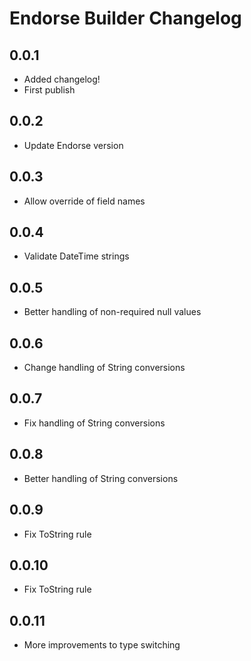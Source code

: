 # Endorse Builder Changelog

## 0.0.1
- Added changelog!
- First publish

## 0.0.2
- Update Endorse version

## 0.0.3
- Allow override of field names

## 0.0.4
- Validate DateTime strings

## 0.0.5
- Better handling of non-required null values

## 0.0.6
- Change handling of String conversions

## 0.0.7
- Fix handling of String conversions

## 0.0.8
- Better handling of String conversions

## 0.0.9
- Fix ToString rule

## 0.0.10
- Fix ToString rule

## 0.0.11
- More improvements to type switching